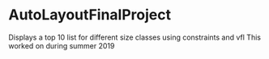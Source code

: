 # AutoLayoutFinalProject
Displays a top 10 list for different size classes using constraints and vfl
This worked on during summer 2019
